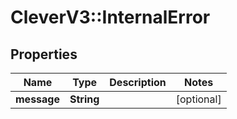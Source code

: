 # CleverV3::InternalError

## Properties
Name | Type | Description | Notes
------------ | ------------- | ------------- | -------------
**message** | **String** |  | [optional] 

